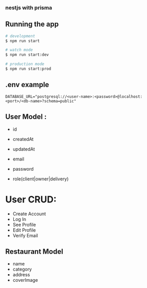 ### nestjs with prisma

## Running the app

```bash
# development
$ npm run start

# watch mode
$ npm run start:dev

# production mode
$ npm run start:prod
```

## .env example

```
DATABASE_URL="postgresql://<user-name>:<password>@localhost:<port>/<db-name>?schema=public"
```

## User Model :

- id
- createdAt
- updatedAt

- email
- password
- role(client|owner|delivery)

# User CRUD:

- Create Account
- Log In
- See Profile
- Edit Profile
- Verify Email

## Restaurant Model

- name
- category
- address
- coverImage
